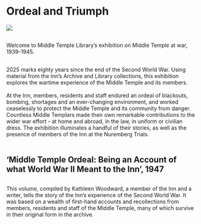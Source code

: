 # Ordeal and Triumph
<a href="https://juncture-digital.org"><img src="https://juncture-digital.org/images/ve-button.png"></a>

<param ve-config 
       title="Ordeal and Triumph"
       author="Middle Temple Library"
       banner="https://github.com/user-attachments/assets/9de956be-64d0-472f-8dc2-47b284dfc511.JPG"
       layout="vertical">

##
Welcome to Middle Temple Library’s exhibition on Middle Temple at war, 1939-1945.

##
2025 marks eighty years since the end of the Second World War. Using material from the Inn’s Archive and Library collections, this exhibition explores the wartime experience of the Middle Temple and its members. 
<br><br>
At the Inn, members, residents and staff endured an ordeal of blackouts, bombing, shortages and an ever-changing environment, and worked ceaselessly to protect the Middle Temple and its community from danger. Countless Middle Templars made their own remarkable contributions to the wider war effort - at home and abroad, in the law, in uniform or civilian dress. The exhibition illuminates a handful of their stories, as well as the presence of members of the Inn at the Nuremberg Trials. 
<br><br>

## ‘Middle Temple Ordeal: Being an Account of what World War II Meant to the Inn’, 1947

##
This volume, compiled by Kathleen Woodward, a member of the Inn and a writer, tells the story of the Inn’s experience of the Second World War. It was based on a wealth of first-hand accounts and recollections from members, residents and staff of the Middle Temple, many of which survive in their original form in the archive. 
<param ve-image 
       label="‘Middle Temple Ordeal: Being an Account of what World War II Meant to the Inn’, 1947" 
       description="text" 
       url="https://github.com/user-attachments/assets/52deffb4-6d5a-4348-84d4-3edfbb50ee6f.jpg
